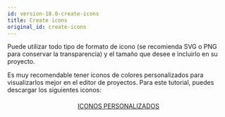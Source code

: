 ```yaml
---
id: version-18.0-create-icons
title: Create icons
original_id: create-icons
---
```


Puede utilizar todo tipo de formato de icono (se recomienda SVG o PNG para conservar la transparencia) y el tamaño que desee e incluirlo en su proyecto.

Es muy recomendable tener iconos de colores personalizados para visualizarlos mejor en el editor de proyectos. Para este tutorial, puedes descargar los siguientes iconos:

<div markdown="1" style="text-align: center; margin-top: 20px">
<a class="button"
href="../assets/en/custom-icons/Custom-Icons.zip">ICONOS PERSONALIZADOS</a>
</div>

